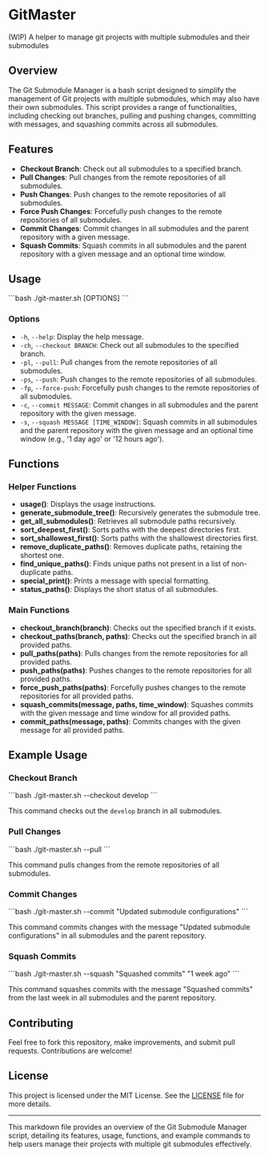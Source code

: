 # GitMaster
(WIP) A helper to manage git projects with multiple submodules and their submodules

## Overview

The Git Submodule Manager is a bash script designed to simplify the management of Git projects with multiple submodules, which may also have their own submodules. 
This script provides a range of functionalities, including checking out branches, pulling and pushing changes, committing with messages, and squashing commits across all submodules.

## Features

- **Checkout Branch**: Check out all submodules to a specified branch.
- **Pull Changes**: Pull changes from the remote repositories of all submodules.
- **Push Changes**: Push changes to the remote repositories of all submodules.
- **Force Push Changes**: Forcefully push changes to the remote repositories of all submodules.
- **Commit Changes**: Commit changes in all submodules and the parent repository with a given message.
- **Squash Commits**: Squash commits in all submodules and the parent repository with a given message and an optional time window.

## Usage

\`\`\`bash
./git-master.sh [OPTIONS]
\`\`\`

### Options

- `-h`, `--help`: Display the help message.
- `-ch`, `--checkout BRANCH`: Check out all submodules to the specified branch.
- `-pl`, `--pull`: Pull changes from the remote repositories of all submodules.
- `-ps`, `--push`: Push changes to the remote repositories of all submodules.
- `-fp`, `--force-push`: Forcefully push changes to the remote repositories of all submodules.
- `-c`, `--commit MESSAGE`: Commit changes in all submodules and the parent repository with the given message.
- `-s`, `--squash MESSAGE [TIME_WINDOW]`: Squash commits in all submodules and the parent repository with the given message and an optional time window (e.g., '1 day ago' or '12 hours ago').

## Functions

### Helper Functions

- **usage()**: Displays the usage instructions.
- **generate_submodule_tree()**: Recursively generates the submodule tree.
- **get_all_submodules()**: Retrieves all submodule paths recursively.
- **sort_deepest_first()**: Sorts paths with the deepest directories first.
- **sort_shallowest_first()**: Sorts paths with the shallowest directories first.
- **remove_duplicate_paths()**: Removes duplicate paths, retaining the shortest one.
- **find_unique_paths()**: Finds unique paths not present in a list of non-duplicate paths.
- **special_print()**: Prints a message with special formatting.
- **status_paths()**: Displays the short status of all submodules.

### Main Functions

- **checkout_branch(branch)**: Checks out the specified branch if it exists.
- **checkout_paths(branch, paths)**: Checks out the specified branch in all provided paths.
- **pull_paths(paths)**: Pulls changes from the remote repositories for all provided paths.
- **push_paths(paths)**: Pushes changes to the remote repositories for all provided paths.
- **force_push_paths(paths)**: Forcefully pushes changes to the remote repositories for all provided paths.
- **squash_commits(message, paths, time_window)**: Squashes commits with the given message and time window for all provided paths.
- **commit_paths(message, paths)**: Commits changes with the given message for all provided paths.

## Example Usage

### Checkout Branch

\`\`\`bash
./git-master.sh --checkout develop
\`\`\`

This command checks out the `develop` branch in all submodules.

### Pull Changes

\`\`\`bash
./git-master.sh --pull
\`\`\`

This command pulls changes from the remote repositories of all submodules.

### Commit Changes

\`\`\`bash
./git-master.sh --commit "Updated submodule configurations"
\`\`\`

This command commits changes with the message "Updated submodule configurations" in all submodules and the parent repository.

### Squash Commits

\`\`\`bash
./git-master.sh --squash "Squashed commits" "1 week ago"
\`\`\`

This command squashes commits with the message "Squashed commits" from the last week in all submodules and the parent repository.

## Contributing

Feel free to fork this repository, make improvements, and submit pull requests. Contributions are welcome!

## License

This project is licensed under the MIT License. See the [LICENSE](LICENSE) file for more details.

---

This markdown file provides an overview of the Git Submodule Manager script, detailing its features, usage, functions, and example commands to help users manage their projects with multiple git submodules effectively.
